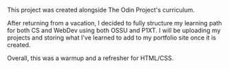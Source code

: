 This project was created alongside The Odin Project's curriculum. 

After returning from a vacation, I decided to fully structure my learning path for both CS and 
WebDev using both OSSU and P1XT. I will be uploading my projects and storing what I've learned
to add to my portfolio site once it is created.

Overall, this was a warmup and a refresher for HTML/CSS.
